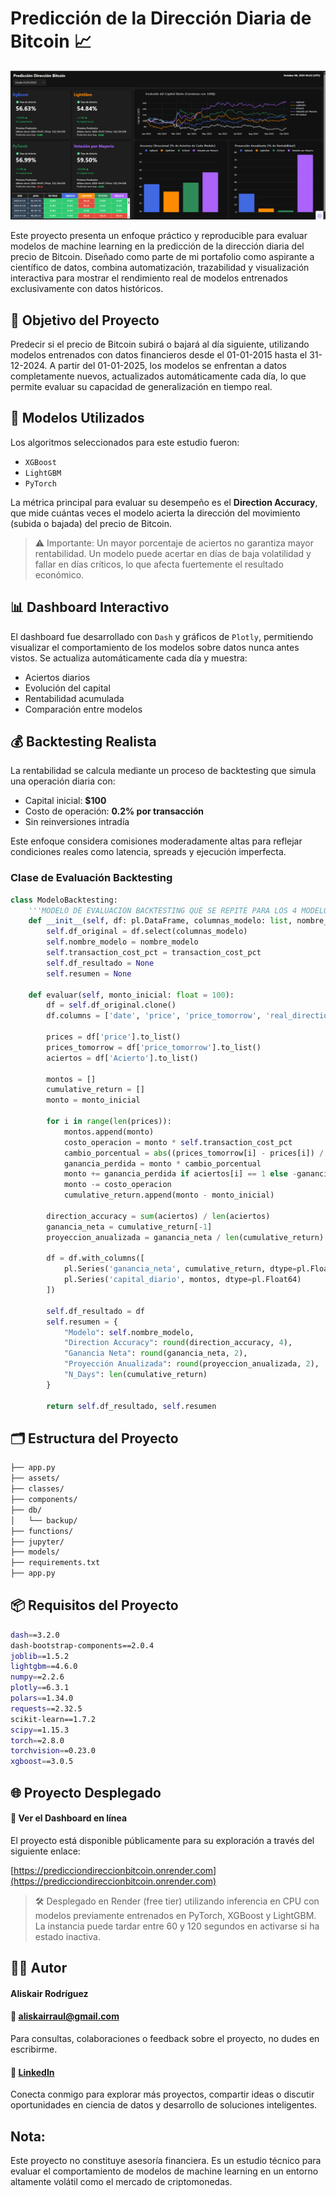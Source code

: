 # Predicción de la Dirección Diaria de Bitcoin 📈

![Vista del Proyecto](assets/vista_proyecto.png)

Este proyecto presenta un enfoque práctico y reproducible para evaluar modelos de machine learning en la predicción de la dirección diaria del precio de Bitcoin. Diseñado como parte de mi portafolio como aspirante a científico de datos, combina automatización, trazabilidad y visualización interactiva para mostrar el rendimiento real de modelos entrenados exclusivamente con datos históricos.

## 🚀 Objetivo del Proyecto

Predecir si el precio de Bitcoin subirá o bajará al día siguiente, utilizando modelos entrenados con datos financieros desde el 01-01-2015 hasta el 31-12-2024. A partir del 01-01-2025, los modelos se enfrentan a datos completamente nuevos, actualizados automáticamente cada día, lo que permite evaluar su capacidad de generalización en tiempo real.

## 🧠 Modelos Utilizados

Los algoritmos seleccionados para este estudio fueron:

- `XGBoost`
- `LightGBM`
- `PyTorch`

La métrica principal para evaluar su desempeño es el **Direction Accuracy**, que mide cuántas veces el modelo acierta la dirección del movimiento (subida o bajada) del precio de Bitcoin.

> ⚠️ Importante: Un mayor porcentaje de aciertos no garantiza mayor rentabilidad. Un modelo puede acertar en días de baja volatilidad y fallar en días críticos, lo que afecta fuertemente el resultado económico.

## 📊 Dashboard Interactivo

El dashboard fue desarrollado con `Dash` y gráficos de `Plotly`, permitiendo visualizar el comportamiento de los modelos sobre datos nunca antes vistos. Se actualiza automáticamente cada día y muestra:

- Aciertos diarios
- Evolución del capital
- Rentabilidad acumulada
- Comparación entre modelos

## 💰 Backtesting Realista

La rentabilidad se calcula mediante un proceso de backtesting que simula una operación diaria con:

- Capital inicial: **$100**
- Costo de operación: **0.2% por transacción**
- Sin reinversiones intradía

Este enfoque considera comisiones moderadamente altas para reflejar condiciones reales como latencia, spreads y ejecución imperfecta.

### Clase de Evaluación Backtesting

```python
class ModeloBacktesting:
    '''MODELO DE EVALUACION BACKTESTING QUE SE REPITE PARA LOS 4 MODELOS, ENCAPSULADO EN UNA CLASE PARA DISMINUIR CODIGO Y FACILIDAD DE USO'''
    def __init__(self, df: pl.DataFrame, columnas_modelo: list, nombre_modelo: str, transaction_cost_pct: float = 0.002):
        self.df_original = df.select(columnas_modelo)
        self.nombre_modelo = nombre_modelo
        self.transaction_cost_pct = transaction_cost_pct
        self.df_resultado = None
        self.resumen = None

    def evaluar(self, monto_inicial: float = 100):
        df = self.df_original.clone()
        df.columns = ['date', 'price', 'price_tomorrow', 'real_direction', 'prediccion', 'Acierto']

        prices = df['price'].to_list()
        prices_tomorrow = df['price_tomorrow'].to_list()
        aciertos = df['Acierto'].to_list()

        montos = []
        cumulative_return = []
        monto = monto_inicial

        for i in range(len(prices)):
            montos.append(monto)
            costo_operacion = monto * self.transaction_cost_pct
            cambio_porcentual = abs((prices_tomorrow[i] - prices[i]) / prices[i])
            ganancia_perdida = monto * cambio_porcentual
            monto += ganancia_perdida if aciertos[i] == 1 else -ganancia_perdida
            monto -= costo_operacion
            cumulative_return.append(monto - monto_inicial)

        direction_accuracy = sum(aciertos) / len(aciertos)
        ganancia_neta = cumulative_return[-1]
        proyeccion_anualizada = ganancia_neta / len(cumulative_return) * 365

        df = df.with_columns([
            pl.Series('ganancia_neta', cumulative_return, dtype=pl.Float64),
            pl.Series('capital_diario', montos, dtype=pl.Float64)
        ])

        self.df_resultado = df
        self.resumen = {
            "Modelo": self.nombre_modelo,
            "Direction Accuracy": round(direction_accuracy, 4),
            "Ganancia Neta": round(ganancia_neta, 2),
            "Proyección Anualizada": round(proyeccion_anualizada, 2),
            "N_Days": len(cumulative_return)
        }

        return self.df_resultado, self.resumen
```

## 🗂️ Estructura del Proyecto
```bash
├── app.py
├── assets/
├── classes/
├── components/
├── db/
│   └── backup/
├── functions/
├── jupyter/
├── models/
├── requirements.txt
├── app.py
```

## 📦 Requisitos del Proyecto
``` bash
dash==3.2.0
dash-bootstrap-components==2.0.4
joblib==1.5.2
lightgbm==4.6.0
numpy==2.2.6
plotly==6.3.1
polars==1.34.0
requests==2.32.5
scikit-learn==1.7.2
scipy==1.15.3
torch==2.8.0
torchvision==0.23.0
xgboost==3.0.5
```

## 🌐 Proyecto Desplegado

#### 🔗 Ver el Dashboard en línea  
El proyecto está disponible públicamente para su exploración a través del siguiente enlace:

[https://predicciondireccionbitcoin.onrender.com](https://predicciondireccionbitcoin.onrender.com)

> 🛠️ Desplegado en Render (free tier) utilizando inferencia en CPU con modelos previamente entrenados en PyTorch, XGBoost y LightGBM.  
> La instancia puede tardar entre 60 y 120 segundos en activarse si ha estado inactiva.



## 👨‍💻 Autor

#### **Aliskair Rodríguez**  

#### 📧 aliskairraul@gmail.com  
Para consultas, colaboraciones o feedback sobre el proyecto, no dudes en escribirme.

#### 🔗 [LinkedIn](https://www.linkedin.com/in/aliskair-rodriguez-782b3641/)  
Conecta conmigo para explorar más proyectos, compartir ideas o discutir oportunidades en ciencia de datos y desarrollo de soluciones inteligentes.

## Nota:
Este proyecto no constituye asesoría financiera. Es un estudio técnico para evaluar el comportamiento de modelos de machine learning en un entorno altamente volátil como el mercado de criptomonedas.